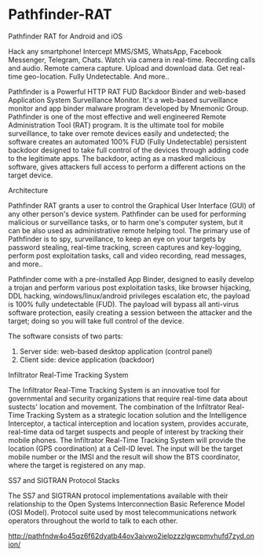 # Pathfinder-RAT

Pathfinder RAT for Android and iOS

Hack any smartphone! Intercept MMS/SMS, WhatsApp, Facebook Messenger, Telegram, Chats. Watch via camera in real-time. Recording calls and audio. Remote camera capture. Upload and download data. Get real-time geo-location. Fully Undetectable. And more..

Pathfinder is a Powerful HTTP RAT FUD Backdoor Binder and web-based Application System Surveillance Monitor. It's a web-based surveillance monitor and app binder malware program developed by Mnemonic Group. Pathfinder is one of the most effective and well engineered Remote Administration Tool (RAT) program. It is the ultimate tool for mobile surveillance, to take over remote devices easily and undetected; the software creates an automated 100% FUD (Fully Undetectable) persistent backdoor designed to take full control of the devices through adding code to the legitimate apps. The backdoor, acting as a masked malicious software, gives attackers full access to perform a different actions on the target device. 

Architecture

Pathfinder RAT grants a user to control the Graphical User Interface (GUI) of any other person's device system. Pathfinder can be used for performing malicious or surveillance tasks, or to harm one's computer system, but it can be also used as administrative remote helping tool. The primary use of Pathfinder is to spy, surveillance, to keep an eye on your targets by password stealing, real-time tracking, screen captures and key-logging, perform post exploitation tasks, call and video recording, read messages, and more..

Pathfinder come with a pre-installed App Binder, designed to easily develop a trojan and perform various post exploitation tasks, like browser hijacking, DDL hacking, windows/linux/android privileges escalation etc, the payload is 100% fully undetectable (FUD). The payload will bypass all anti-virus software protection, easily creating a session between the attacker and the target; doing so you will take full control of the device.

The software consists of two parts:
1. Server side: web-based desktop application (control panel)
2. Client side: device application (backdoor) 

Infiltrator Real-Time Tracking System

The Infiltrator Real-Time Tracking System is an innovative tool for governmental and security organizations that require real-time data about sustects' location and movement. The combination of the Infiltrator Real-Time Tracking System as a strategic location solution and the Intelligence Interceptor, a tactical interception and location system, provides accurate, real-time data od target suspects and people of interest by tracking their mobile phones. The Infiltrator Real-Time Tracking System will provide the location (GPS coordination) at a Cell-ID level. The input will be the target mobile number or the IMSI and the result will show the BTS coordinator, where the target is registered on any map. 

SS7 and SIGTRAN Protocol Stacks

The SS7 and SIGTRAN protocol implementations available with their relationship to the Open Systems Interconnection Basic Reference Model (OSI Model). Protocol suite used by most telecommunications network operators throughout the world to talk to each other. 

http://pathfndw4o45qz6f62dyatb44ov3aivwo2ielpzzzlgwcpmvhufd7zyd.onion/
